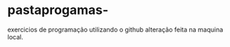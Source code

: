 # pastaprogamas-
exercicios de programação 
 utilizando o github
 alteração feita na maquina local.
 
